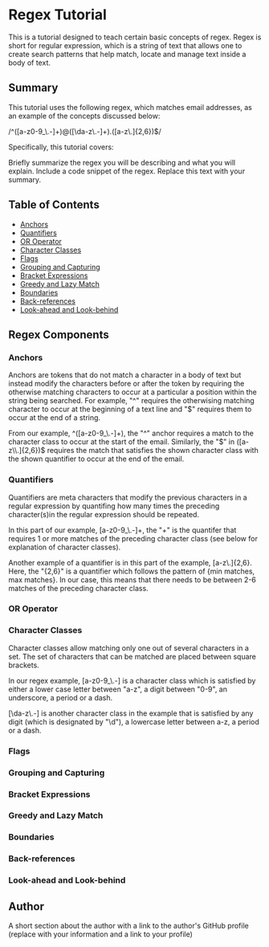 # Regex Tutorial

This is a tutorial designed to teach certain basic concepts of regex. Regex is short for regular expression, which is a string of text that allows one to create search patterns that help match, locate and manage text inside a body of text.  

## Summary

This tutorial uses the following regex, which matches email addresses, as an example of the concepts discussed below:  

/^([a-z0-9_\\.-]+)@([\da-z\\.-]+)\.([a-z\\.]{2,6})$/

Specifically, this tutorial covers:  

Briefly summarize the regex you will be describing and what you will explain. Include a code snippet of the regex. Replace this text with your summary.

## Table of Contents

- [Anchors](#anchors)
- [Quantifiers](#quantifiers)
- [OR Operator](#or-operator)
- [Character Classes](#character-classes)
- [Flags](#flags)
- [Grouping and Capturing](#grouping-and-capturing)
- [Bracket Expressions](#bracket-expressions)
- [Greedy and Lazy Match](#greedy-and-lazy-match)
- [Boundaries](#boundaries)
- [Back-references](#back-references)
- [Look-ahead and Look-behind](#look-ahead-and-look-behind)

## Regex Components

### Anchors

Anchors are tokens that do not match a character in a body of text but instead modify the characters before or after the token by requiring the otherwise matching characters to occur at a particular a position within the string being searched.   For example, "^" requires the otherwising matching character to occur at the beginning of a text line and "$" requires them to occur at the end of a string.  

From our example, ^([a-z0-9_\\.-]+), the "^" anchor requires a match to the character class to occur at the start of the email.  Similarly, the "$" in ([a-z\\.]{2,6})$ requires the match that satisfies the shown character class with the shown quantifier to occur at the end of the email.  



### Quantifiers

Quantifiers are meta characters that modify the previous characters in a regular expression by quantifing how many times the preceding character(s)in the regular expression should be repeated.  

In this part of our example, [a-z0-9_\\.-]+, the "+" is the quantifer that requires 1 or more matches of the preceding character class (see below for explanation of character classes).  

Another example of a quantifier is in this part of the example, [a-z\\.]{2,6}.  Here, the "{2,6}" is a quantifier which follows the  pattern of {min matches, max matches}.   In our case, this means that there needs to be between 2-6 matches of the preceding character class.  
### OR Operator

### Character Classes

Character classes allow matching only one out of several characters in a set.  The set of characters that can be matched are placed between square brackets.  

In our regex example, [a-z0-9_\\.-] is a character class which is satisfied by either a lower case letter between "a-z", a digit between "0-9", an underscore, a period or a dash.  

[\\da-z\\.-] is another character class in the example that is satisfied by any digit (which is designated by "\d"), a lowercase letter between a-z, a period or a dash.

### Flags

### Grouping and Capturing

### Bracket Expressions

### Greedy and Lazy Match

### Boundaries

### Back-references

### Look-ahead and Look-behind

## Author

A short section about the author with a link to the author's GitHub profile (replace with your information and a link to your profile)
